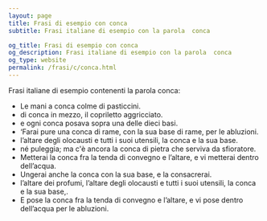 ```yaml
---
layout: page
title: Frasi di esempio con conca 
subtitle: Frasi italiane di esempio con la parola  conca

og_title: Frasi di esempio con conca 
og_description: Frasi italiane di esempio con la parola  conca
og_type: website
permalink: /frasi/c/conca.html
---
```


Frasi italiane di esempio contenenti la parola conca:


- Le mani a conca colme di pasticcini.
- di conca in mezzo, il copriletto aggricciato.
- e ogni conca posava sopra una delle dieci basi.
- ‘Farai pure una conca di rame, con la sua base di rame, per le abluzioni.
- l’altare degli olocausti e tutti i suoi utensili, la conca e la sua base.
- né puleggia; ma c'è ancora la conca di pietra che serviva da sfioratore.
- Metterai la conca fra la tenda di convegno e l’altare, e vi metterai dentro dell’acqua.
- Ungerai anche la conca con la sua base, e la consacrerai.
- l’altare dei profumi, l’altare degli olocausti e tutti i suoi utensili, la conca e la sua base,.
- E pose la conca fra la tenda di convegno e l’altare, e vi pose dentro dell’acqua per le abluzioni.
